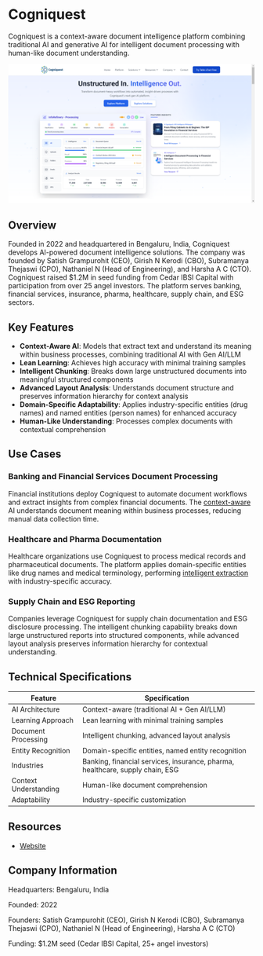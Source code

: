 # Cogniquest

Cogniquest is a context-aware document intelligence platform combining traditional AI and generative AI for intelligent document processing with human-like document understanding.

![Cogniquest](assets\cogniquest.png)


## Overview

Founded in 2022 and headquartered in Bengaluru, India, Cogniquest develops AI-powered document intelligence solutions. The company was founded by Satish Grampurohit (CEO), Girish N Kerodi (CBO), Subramanya Thejaswi (CPO), Nathaniel N (Head of Engineering), and Harsha A C (CTO). Cogniquest raised $1.2M in seed funding from Cedar IBSI Capital with participation from over 25 angel investors. The platform serves banking, financial services, insurance, pharma, healthcare, supply chain, and ESG sectors.

## Key Features

- **Context-Aware AI**: Models that extract text and understand its meaning within business processes, combining traditional AI with Gen AI/LLM
- **Lean Learning**: Achieves high accuracy with minimal training samples
- **Intelligent Chunking**: Breaks down large unstructured documents into meaningful structured components
- **Advanced Layout Analysis**: Understands document structure and preserves information hierarchy for context analysis
- **Domain-Specific Adaptability**: Applies industry-specific entities (drug names) and named entities (person names) for enhanced accuracy
- **Human-Like Understanding**: Processes complex documents with contextual comprehension

## Use Cases

### Banking and Financial Services Document Processing
Financial institutions deploy Cogniquest to automate document workflows and extract insights from complex financial documents. The [context-aware](../../capabilities/document-understanding/index.md) AI understands document meaning within business processes, reducing manual data collection time.

### Healthcare and Pharma Documentation
Healthcare organizations use Cogniquest to process medical records and pharmaceutical documents. The platform applies domain-specific entities like drug names and medical terminology, performing [intelligent extraction](../../capabilities/extraction/index.md) with industry-specific accuracy.

### Supply Chain and ESG Reporting
Companies leverage Cogniquest for supply chain documentation and ESG disclosure processing. The intelligent chunking capability breaks down large unstructured reports into structured components, while advanced layout analysis preserves information hierarchy for contextual understanding.

## Technical Specifications

| Feature | Specification |
|---------|---------------|
| AI Architecture | Context-aware (traditional AI + Gen AI/LLM) |
| Learning Approach | Lean learning with minimal training samples |
| Document Processing | Intelligent chunking, advanced layout analysis |
| Entity Recognition | Domain-specific entities, named entity recognition |
| Industries | Banking, financial services, insurance, pharma, healthcare, supply chain, ESG |
| Context Understanding | Human-like document comprehension |
| Adaptability | Industry-specific customization |

## Resources

- [Website](https://cogniquest.ai/)

## Company Information

Headquarters: Bengaluru, India

Founded: 2022

Founders: Satish Grampurohit (CEO), Girish N Kerodi (CBO), Subramanya Thejaswi (CPO), Nathaniel N (Head of Engineering), Harsha A C (CTO)

Funding: $1.2M seed (Cedar IBSI Capital, 25+ angel investors)

